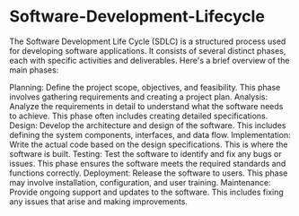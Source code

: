 # Software-Development-Lifecycle

The Software Development Life Cycle (SDLC) is a structured process used for developing software applications. It consists of several distinct phases, each with specific activities and deliverables. Here's a brief overview of the main phases:

Planning: 
Define the project scope, objectives, and feasibility. This phase involves gathering requirements and creating a project plan.
Analysis: 
Analyze the requirements in detail to understand what the software needs to achieve. This phase often includes creating detailed specifications.
Design:
Develop the architecture and design of the software. This includes defining the system components, interfaces, and data flow.
Implementation: 
Write the actual code based on the design specifications. This is where the software is built.
Testing: 
Test the software to identify and fix any bugs or issues. This phase ensures the software meets the required standards and functions correctly.
Deployment: 
Release the software to users. This phase may involve installation, configuration, and user training.
Maintenance:
Provide ongoing support and updates to the software. This includes fixing any issues that arise and making improvements.
